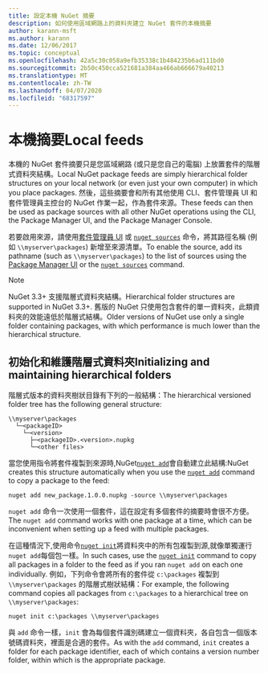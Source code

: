 ```yaml
---
title: 設定本機 NuGet 摘要
description: 如何使用區域網路上的資料夾建立 NuGet 套件的本機摘要
author: karann-msft
ms.author: karann
ms.date: 12/06/2017
ms.topic: conceptual
ms.openlocfilehash: 42a5c30c058a9efb35338c1b484235b6ad111bd0
ms.sourcegitcommit: 2b50c450cca521681a384aa466ab666679a40213
ms.translationtype: MT
ms.contentlocale: zh-TW
ms.lasthandoff: 04/07/2020
ms.locfileid: "68317597"
---
```

# <a name="local-feeds"></a><span data-ttu-id="5a30f-103">本機摘要</span><span class="sxs-lookup"><span data-stu-id="5a30f-103">Local feeds</span></span>

<span data-ttu-id="5a30f-104">本機的 NuGet 套件摘要只是您區域網路 (或只是您自己的電腦) 上放置套件的階層式資料夾結構。</span><span class="sxs-lookup"><span data-stu-id="5a30f-104">Local NuGet package feeds are simply hierarchical folder structures on your local network (or even just your own computer) in which you place packages.</span></span> <span data-ttu-id="5a30f-105">然後，這些摘要會和所有其他使用 CLI、套件管理員 UI 和套件管理員主控台的 NuGet 作業一起，作為套件來源。</span><span class="sxs-lookup"><span data-stu-id="5a30f-105">These feeds can then be used as package sources with all other NuGet operations using the CLI, the Package Manager UI, and the Package Manager Console.</span></span>

<span data-ttu-id="5a30f-106">若要啟用來源，請使用[套件管理員 UI](../consume-packages/install-use-packages-visual-studio.md#package-sources) 或 [`nuget sources`](../reference/cli-reference/cli-ref-sources.md) 命令，將其路徑名稱 (例如 `\\myserver\packages`) 新增至來源清單。</span><span class="sxs-lookup"><span data-stu-id="5a30f-106">To enable the source, add its pathname (such as `\\myserver\packages`) to the list of sources using the [Package Manager UI](../consume-packages/install-use-packages-visual-studio.md#package-sources) or the [`nuget sources`](../reference/cli-reference/cli-ref-sources.md) command.</span></span>

> [!Note]
> <span data-ttu-id="5a30f-107">NuGet 3.3+ 支援階層式資料夾結構。</span><span class="sxs-lookup"><span data-stu-id="5a30f-107">Hierarchical folder structures are supported in NuGet 3.3+.</span></span> <span data-ttu-id="5a30f-108">舊版的 NuGet 只使用包含套件的單一資料夾，此類資料夾的效能遠低於階層式結構。</span><span class="sxs-lookup"><span data-stu-id="5a30f-108">Older versions of NuGet use only a single folder containing packages, with which performance is much lower than the hierarchical structure.</span></span>

## <a name="initializing-and-maintaining-hierarchical-folders"></a><span data-ttu-id="5a30f-109">初始化和維護階層式資料夾</span><span class="sxs-lookup"><span data-stu-id="5a30f-109">Initializing and maintaining hierarchical folders</span></span>

<span data-ttu-id="5a30f-110">階層式版本的資料夾樹狀目錄有下列的一般結構：</span><span class="sxs-lookup"><span data-stu-id="5a30f-110">The hierarchical versioned folder tree has the following general structure:</span></span>

    \\myserver\packages
      └─<packageID>
        └─<version>
          ├─<packageID>.<version>.nupkg
          └─<other files>

<span data-ttu-id="5a30f-111">當您使用指令將套件複製到來源時,NuGet[`nuget add`](../reference/cli-reference/cli-ref-add.md)會自動建立此結構:</span><span class="sxs-lookup"><span data-stu-id="5a30f-111">NuGet creates this structure automatically when you use the [`nuget add`](../reference/cli-reference/cli-ref-add.md) command to copy a package to the feed:</span></span>

```cli
nuget add new_package.1.0.0.nupkg -source \\myserver\packages
```

<span data-ttu-id="5a30f-112">`nuget add` 命令一次使用一個套件，這在設定有多個套件的摘要時會很不方便。</span><span class="sxs-lookup"><span data-stu-id="5a30f-112">The `nuget add` command works with one package at a time, which can be inconvenient when setting up a feed with multiple packages.</span></span>

<span data-ttu-id="5a30f-113">在這種情況下,使用命令[`nuget init`](../reference/cli-reference/cli-ref-init.md)將資料夾中的所有包複製到源,就像單獨運行`nuget add`每個包一樣。</span><span class="sxs-lookup"><span data-stu-id="5a30f-113">In such cases, use the [`nuget init`](../reference/cli-reference/cli-ref-init.md) command to copy all packages in a folder to the feed as if you ran `nuget add` on each one individually.</span></span> <span data-ttu-id="5a30f-114">例如，下列命令會將所有的套件從 `c:\packages` 複製到 `\\myserver\packages` 的階層式樹狀結構：</span><span class="sxs-lookup"><span data-stu-id="5a30f-114">For example, the following command copies all packages from `c:\packages` to a hierarchical tree on `\\myserver\packages`:</span></span>

```cli
nuget init c:\packages \\myserver\packages
```

<span data-ttu-id="5a30f-115">與 `add` 命令一樣，`init` 會為每個套件識別碼建立一個資料夾，各自包含一個版本號碼資料夾，裡面是合適的套件。</span><span class="sxs-lookup"><span data-stu-id="5a30f-115">As with the `add` command, `init` creates a folder for each package identifier, each of which contains a version number folder, within which is the appropriate package.</span></span>

